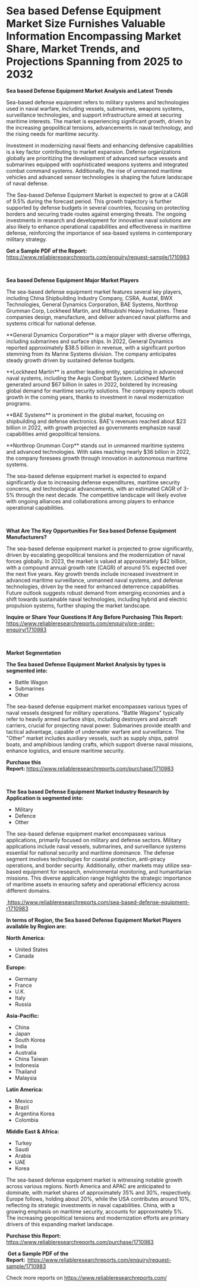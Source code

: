 <p><h1>Sea based Defense Equipment Market Size Furnishes Valuable Information Encompassing Market Share, Market Trends, and Projections Spanning from 2025 to 2032</h1></p><p><strong>Sea based Defense Equipment Market Analysis and Latest Trends</strong></p>
<p><p>Sea-based defense equipment refers to military systems and technologies used in naval warfare, including vessels, submarines, weapons systems, surveillance technologies, and support infrastructure aimed at securing maritime interests. The market is experiencing significant growth, driven by the increasing geopolitical tensions, advancements in naval technology, and the rising needs for maritime security. </p><p>Investment in modernizing naval fleets and enhancing defensive capabilities is a key factor contributing to market expansion. Defense organizations globally are prioritizing the development of advanced surface vessels and submarines equipped with sophisticated weapons systems and integrated combat command systems. Additionally, the rise of unmanned maritime vehicles and advanced sensor technologies is shaping the future landscape of naval defense.</p><p>The Sea-based Defense Equipment Market is expected to grow at a CAGR of 9.5% during the forecast period. This growth trajectory is further supported by defense budgets in several countries, focusing on protecting borders and securing trade routes against emerging threats. The ongoing investments in research and development for innovative naval solutions are also likely to enhance operational capabilities and effectiveness in maritime defense, reinforcing the importance of sea-based systems in contemporary military strategy.</p></p>
<p><strong>Get a Sample PDF of the Report:&nbsp;</strong> <a href="https://www.reliableresearchreports.com/enquiry/request-sample/1710983?utm_campaign=3265&utm_medium=2&utm_source=Github&utm_content=ia&utm_term=27032025&utm_id=sea-based-defense-equipment">https://www.reliableresearchreports.com/enquiry/request-sample/1710983</a></p>
<p>&nbsp;</p>
<p><strong>Sea based Defense Equipment Major Market Players</strong></p>
<p><p>The sea-based defense equipment market features several key players, including China Shipbuilding Industry Company, CSRA, Austal, BWX Technologies, General Dynamics Corporation, BAE Systems, Northrop Grumman Corp, Lockheed Martin, and Mitsubishi Heavy Industries. These companies design, manufacture, and deliver advanced naval platforms and systems critical for national defense.</p><p>**General Dynamics Corporation** is a major player with diverse offerings, including submarines and surface ships. In 2022, General Dynamics reported approximately $38.5 billion in revenue, with a significant portion stemming from its Marine Systems division. The company anticipates steady growth driven by sustained defense budgets.</p><p>**Lockheed Martin** is another leading entity, specializing in advanced naval systems, including the Aegis Combat System. Lockheed Martin generated around $67 billion in sales in 2022, bolstered by increasing global demand for maritime security solutions. The company expects robust growth in the coming years, thanks to investment in naval modernization programs.</p><p>**BAE Systems** is prominent in the global market, focusing on shipbuilding and defense electronics. BAE's revenues reached about $23 billion in 2022, with growth projected as governments emphasize naval capabilities amid geopolitical tensions.</p><p>**Northrop Grumman Corp** stands out in unmanned maritime systems and advanced technologies. With sales reaching nearly $36 billion in 2022, the company foresees growth through innovation in autonomous maritime systems.</p><p>The sea-based defense equipment market is expected to expand significantly due to increasing defense expenditures, maritime security concerns, and technological advancements, with an estimated CAGR of 3-5% through the next decade. The competitive landscape will likely evolve with ongoing alliances and collaborations among players to enhance operational capabilities.</p></p>
<p>&nbsp;</p>
<p><strong>What Are The Key Opportunities For Sea based Defense Equipment Manufacturers?</strong></p>
<p><p>The sea-based defense equipment market is projected to grow significantly, driven by escalating geopolitical tensions and the modernization of naval forces globally. In 2023, the market is valued at approximately $42 billion, with a compound annual growth rate (CAGR) of around 5% expected over the next five years. Key growth trends include increased investment in advanced maritime surveillance, unmanned naval systems, and defense technologies, driven by the need for enhanced deterrence capabilities. Future outlook suggests robust demand from emerging economies and a shift towards sustainable naval technologies, including hybrid and electric propulsion systems, further shaping the market landscape.</p></p>
<p><strong>Inquire or Share Your Questions If Any Before Purchasing This Report:</strong> <a href="https://www.reliableresearchreports.com/enquiry/pre-order-enquiry/1710983?utm_campaign=3265&utm_medium=2&utm_source=Github&utm_content=ia&utm_term=27032025&utm_id=sea-based-defense-equipment">https://www.reliableresearchreports.com/enquiry/pre-order-enquiry/1710983</a></p>
<p>&nbsp;</p>
<p><strong>Market Segmentation</strong></p>
<p><strong>The Sea based Defense Equipment Market Analysis by types is segmented into:</strong></p>
<p><ul><li>Battle Wagon</li><li>Submarines</li><li>Other</li></ul></p>
<p><p>The sea-based defense equipment market encompasses various types of naval vessels designed for military operations. "Battle Wagons" typically refer to heavily armed surface ships, including destroyers and aircraft carriers, crucial for projecting naval power. Submarines provide stealth and tactical advantage, capable of underwater warfare and surveillance. The "Other" market includes auxiliary vessels, such as supply ships, patrol boats, and amphibious landing crafts, which support diverse naval missions, enhance logistics, and ensure maritime security.</p></p>
<p><strong>Purchase this Report:&nbsp;</strong><a href="https://www.reliableresearchreports.com/purchase/1710983?utm_campaign=3265&utm_medium=2&utm_source=Github&utm_content=ia&utm_term=27032025&utm_id=sea-based-defense-equipment">https://www.reliableresearchreports.com/purchase/1710983</a></p>
<p>&nbsp;</p>
<p><strong>The Sea based Defense Equipment Market Industry Research by Application is segmented into:</strong></p>
<p><ul><li>Military</li><li>Defence</li><li>Other</li></ul></p>
<p><p>The sea-based defense equipment market encompasses various applications, primarily focused on military and defense sectors. Military applications include naval vessels, submarines, and surveillance systems essential for national security and maritime dominance. The defense segment involves technologies for coastal protection, anti-piracy operations, and border security. Additionally, other markets may utilize sea-based equipment for research, environmental monitoring, and humanitarian missions. This diverse application range highlights the strategic importance of maritime assets in ensuring safety and operational efficiency across different domains.</p></p>
<p><a href="https://www.reliableresearchreports.com/sea-based-defense-equipment-r1710983?utm_campaign=3265&utm_medium=2&utm_source=Github&utm_content=ia&utm_term=27032025&utm_id=sea-based-defense-equipment">&nbsp;https://www.reliableresearchreports.com/sea-based-defense-equipment-r1710983</a></p>
<p><strong>In terms of Region, the Sea based Defense Equipment Market Players available by Region are:</strong></p>
<p>
    <p> <strong> North America: </strong>
        <ul>
            <li>United States</li>
            <li>Canada</li>
        </ul>
        </p> 
    <p> <strong> Europe: </strong>
        <ul>
            <li>Germany</li>
            <li>France</li>
            <li>U.K.</li>
            <li>Italy</li>
            <li>Russia</li>
        </ul>
        </p> 
    <p> <strong> Asia-Pacific: </strong>
        <ul>
            <li>China</li>
            <li>Japan</li>
            <li>South Korea</li>
            <li>India</li>
            <li>Australia</li>
            <li>China Taiwan</li>
            <li>Indonesia</li>
            <li>Thailand</li>
            <li>Malaysia</li>
        </ul>
        </p> 
    <p> <strong> Latin America: </strong>
        <ul>
            <li>Mexico</li>
            <li>Brazil</li>
            <li>Argentina Korea</li>
            <li>Colombia</li>
        </ul>
        </p> 
    <p> <strong> Middle East & Africa: </strong>
        <ul>
            <li>Turkey</li>
            <li>Saudi</li>
            <li>Arabia</li>
            <li>UAE</li>
            <li>Korea</li>
        </ul>
    </p>
    </p>
<p><p>The sea-based defense equipment market is witnessing notable growth across various regions. North America and APAC are anticipated to dominate, with market shares of approximately 35% and 30%, respectively. Europe follows, holding about 20%, while the USA contributes around 10%, reflecting its strategic investments in naval capabilities. China, with a growing emphasis on maritime security, accounts for approximately 5%. The increasing geopolitical tensions and modernization efforts are primary drivers of this expanding market landscape.</p></p>
<p><strong>Purchase this Report: </strong><a href="https://www.reliableresearchreports.com/purchase/1710983?utm_campaign=3265&utm_medium=2&utm_source=Github&utm_content=ia&utm_term=27032025&utm_id=sea-based-defense-equipment">https://www.reliableresearchreports.com/purchase/1710983</a></p>
<p>&nbsp;<strong>Get a Sample PDF of the Report:&nbsp;&nbsp;</strong><a href="https://www.reliableresearchreports.com/enquiry/request-sample/1710983?utm_campaign=3265&utm_medium=2&utm_source=Github&utm_content=ia&utm_term=27032025&utm_id=sea-based-defense-equipment">https://www.reliableresearchreports.com/enquiry/request-sample/1710983</a></p>
<p><strong></strong></p>
<p>Check more reports on <a href="https://www.reliableresearchreports.com/?utm_campaign=3265&utm_medium=2&utm_source=Github&utm_content=ia&utm_term=27032025&utm_id=sea-based-defense-equipment">https://www.reliableresearchreports.com/</a></p>